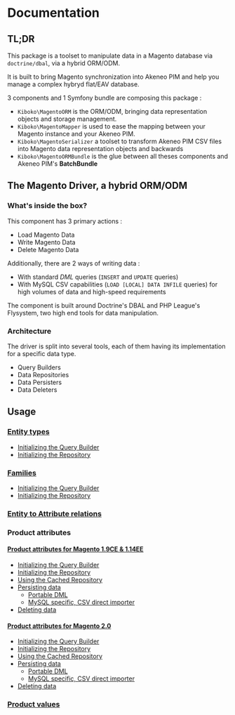 # Documentation

## TL;DR

This package is a toolset to manipulate data in a Magento database via `doctrine/dbal`, via a hybrid ORM/ODM.

It is built to bring Magento synchronization into Akeneo PIM and help you manage a complex hybryd flat/EAV database.

3 components and 1 Symfony bundle are composing this package :

* `Kiboko\MagentoORM` is the ORM/ODM, bringing data representation objects and storage management.
* `Kiboko\MagentoMapper` is used to ease the mapping between your Magento instance and your Akeneo PIM.
* `Kiboko\MagentoSerializer` a toolset to transform Akeneo PIM CSV files into Magento data representation objects and backwards
* `Kiboko\MagentoORMBundle` is the glue between all theses components and Akeneo PIM's **BatchBundle**

## The Magento Driver, a hybrid ORM/ODM

### What's inside the box?

This component has 3 primary actions :

* Load Magento Data
* Write Magento Data
* Delete Magento Data

Additionally, there are 2 ways of writing data :

* With standard *DML* queries (`INSERT` and `UPDATE` queries)
* With MySQL CSV capabilities (`LOAD [LOCAL] DATA INFILE` queries) for high volumes of data and high-speed requirements

The component is built around Doctrine's DBAL and PHP League's Flysystem, two high end tools for data manipulation.

### Architecture

The driver is split into several tools, each of them having its implementation for a specific data type.

* Query Builders
* Data Repositories
* Data Persisters
* Data Deleters

## Usage

### [Entity types](entity-types.md)

* [Initializing the Query Builder](entity-types.md#initializing-the-query-builder)
* [Initializing the Repository](entity-types.md#initializing-the-repository)

### [Families](families.md)

* [Initializing the Query Builder](families.md#initializing-the-query-builder)
* [Initializing the Repository](families.md#initializing-the-repository)

### [Entity to Attribute relations](entity-attributes.md)

### Product attributes

#### [Product attributes for Magento 1.9CE & 1.14EE](magento-1.9/product-attributes.md)

* [Initializing the Query Builder](magento-1.9/product-attributes.md#initializing-the-query-builder)
* [Initializing the Repository](magento-1.9/product-attributes.md#initializing-the-repository)
* [Using the Cached Repository](magento-1.9/product-attributes.md#using-the-cached-repository)
* [Persisting data](magento-1.9/product-attributes.md#persisting-data)
  * [Portable DML](magento-1.9/product-attributes.md#portable-dml)
  * [MySQL specific, CSV direct importer](magento-1.9/product-attributes.md#mysql-specific-csv-direct-importer)
* [Deleting data](magento-1.9/product-attributes.md#deleting-data)


#### [Product attributes for Magento 2.0](magento-2.0/product-attributes.md)

* [Initializing the Query Builder](magento-2.0/product-attributes.md#initializing-the-query-builder)
* [Initializing the Repository](magento-2.0/product-attributes.md#initializing-the-repository)
* [Using the Cached Repository](magento-2.0/product-attributes.md#using-the-cached-repository)
* [Persisting data](magento-2.0/product-attributes.md#persisting-data)
  * [Portable DML](magento-2.0/product-attributes.md#portable-dml)
  * [MySQL specific, CSV direct importer](magento-2.0/product-attributes.md#mysql-specific-csv-direct-importer)
* [Deleting data](magento-2.0/product-attributes.md#deleting-data)

### [Product values](product-values.md)

